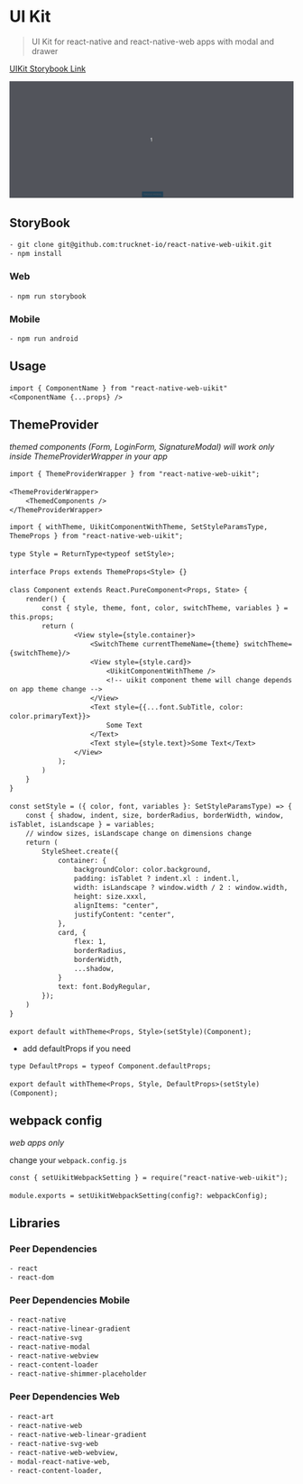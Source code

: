 # UI Kit

> UI Kit for react-native and react-native-web apps with modal and drawer

[UIKit Storybook Link](https://react-native-web-uikit.storybook.trucknet.io)

![Modal/Drawer](docs/uikit_storybook.gif)

## StoryBook

    - git clone git@github.com:trucknet-io/react-native-web-uikit.git
    - npm install

### Web

    - npm run storybook

### Mobile

    - npm run android

## Usage

```
import { ComponentName } from "react-native-web-uikit"
<ComponentName {...props} />
```

## ThemeProvider

*themed components (Form, LoginForm, SignatureModal) will work only inside ThemeProviderWrapper in your app*

```
import { ThemeProviderWrapper } from "react-native-web-uikit";

<ThemeProviderWrapper>
    <ThemedComponents />
</ThemeProviderWrapper>
```

```
import { withTheme, UikitComponentWithTheme, SetStyleParamsType, ThemeProps } from "react-native-web-uikit";

type Style = ReturnType<typeof setStyle>;

interface Props extends ThemeProps<Style> {}

class Component extends React.PureComponent<Props, State> {
    render() {
        const { style, theme, font, color, switchTheme, variables } = this.props;
        return (
                <View style={style.container}>
                    <SwitchTheme currentThemeName={theme} switchTheme={switchTheme}/>
                    <View style={style.card}>
                        <UikitComponentWithTheme />
                        <!-- uikit component theme will change depends on app theme change -->
                    </View>
                    <Text style={{...font.SubTitle, color: color.primaryText}}>
                        Some Text
                    </Text>
                    <Text style={style.text}>Some Text</Text>
                </View>
            );
        )
    }
}

const setStyle = ({ color, font, variables }: SetStyleParamsType) => {
    const { shadow, indent, size, borderRadius, borderWidth, window, isTablet, isLandscape } = variables;
    // window sizes, isLandscape change on dimensions change
    return (
        StyleSheet.create({
            container: {
                backgroundColor: color.background,
                padding: isTablet ? indent.xl : indent.l,
                width: isLandscape ? window.width / 2 : window.width,
                height: size.xxxl,
                alignItems: "center",
                justifyContent: "center",
            },
            card, {
                flex: 1,
                borderRadius,
                borderWidth,
                ...shadow,
            }
            text: font.BodyRegular,
        });
    )
}

export default withTheme<Props, Style>(setStyle)(Component);

```

 - add defaultProps if you need
  
```
type DefaultProps = typeof Component.defaultProps;

export default withTheme<Props, Style, DefaultProps>(setStyle)(Component);
```

## webpack config

*web apps only*

change your `webpack.config.js`
```
const { setUikitWebpackSetting } = require("react-native-web-uikit");

module.exports = setUikitWebpackSetting(config?: webpackConfig);

```

## Libraries

### Peer Dependencies

    - react
    - react-dom

### Peer Dependencies Mobile

    - react-native
    - react-native-linear-gradient
    - react-native-svg
    - react-native-modal
    - react-native-webview
    - react-content-loader
    - react-native-shimmer-placeholder

### Peer Dependencies Web

    - react-art
    - react-native-web
    - react-native-web-linear-gradient
    - react-native-svg-web
    - react-native-web-webview,
    - modal-react-native-web,
    - react-content-loader,


